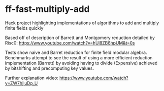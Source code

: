 # ff-fast-multiply-add
Hack project highlighting implementations of algorithms to add and multiply finite fields quickly

Based off of description of Barrett and Montgomery reduction detailed by Risc0:
https://www.youtube.com/watch?v=hUl8ZB6hpUM&t=0s

Tests show naive and Barret reduction for finite field modular algebra.
Benchmarks attempt to see the result of using a more efficient reduction implementation (Barrett) by avoiding having to divide (Expensive) achieved by bitshifting and precomputing key values.

Further explanation video:
https://www.youtube.com/watch?v=ZW7hjIuDp_U
